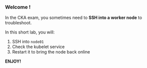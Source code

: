 
<br>

### Welcome !

In the CKA exam, you sometimes need to **SSH into a worker node** to troubleshoot.  

In this short lab, you will:
1. SSH into `node01`
2. Check the kubelet service
3. Restart it to bring the node back online

**ENJOY!**
